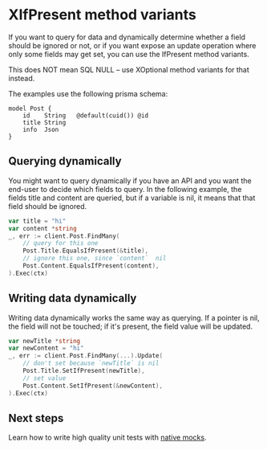 # XIfPresent method variants

If you want to query for data and dynamically determine whether a field should be ignored or not, or if you want expose an update operation where only some fields may get set, you can use the IfPresent method variants.

This does NOT mean SQL NULL – use XOptional method variants for that instead.

The examples use the following prisma schema:

```prisma
model Post {
    id    String   @default(cuid()) @id
    title String
    info  Json
}
```

## Querying dynamically

You might want to query dynamically if you have an API and you want the end-user to decide which fields to query. In the following example, the fields title and content are queried, but if a variable is nil, it means that that field  should be ignored.

```go
var title = "hi"
var content *string
_, err := client.Post.FindMany(
    // query for this one
    Post.Title.EqualsIfPresent(&title),
    // ignore this one, since `content`  nil
    Post.Content.EqualsIfPresent(content),
).Exec(ctx)
```

## Writing data dynamically

Writing data dynamically works the same way as querying. If a pointer is nil, the field will not be touched; if it's present, the field value will be updated.

```go
var newTitle *string
var newContent = "hi"
_, err := client.Post.FindMany(...).Update(
    // don't set because `newTitle` is nil
    Post.Title.SetIfPresent(newTitle),
    // set value
    Post.Content.SetIfPresent(&newContent),
).Exec(ctx)
```

## Next steps

Learn how to write high quality unit tests with [native mocks](15-mocks.md).
